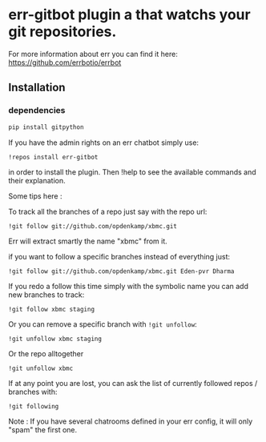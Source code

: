 # err-gitbot plugin a that watchs your git repositories.

For more information about err you can find it here: https://github.com/errbotio/errbot

## Installation

### dependencies

```bash
pip install gitpython
```

If you have the admin rights on an err chatbot simply use:

```
!repos install err-gitbot
```

in order to install the plugin.
Then !help to see the available commands and their explanation.

Some tips here :

To track all the branches of a repo just say with the repo url:

```
!git follow git://github.com/opdenkamp/xbmc.git
```

Err will extract smartly the name "xbmc" from it.

if you want to follow a specific branches instead of everything just:

```
!git follow git://github.com/opdenkamp/xbmc.git Eden-pvr Dharma
```

If you redo a follow this time simply with the symbolic name you can add new branches to track:

```
!git follow xbmc staging
```

Or you can remove a specific branch with `!git unfollow`:

```
!git unfollow xbmc staging
```

Or the repo alltogether

```
!git unfollow xbmc 
```

If at any point you are lost, you can ask the list of currently followed repos / branches with:
```
!git following
```
Note : If you have several chatrooms defined in your err config, it will only "spam" the first one.

